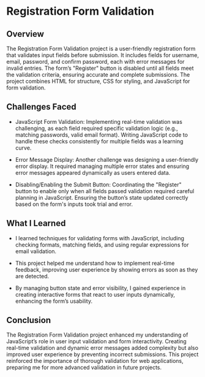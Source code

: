 # Registration Form Validation

## Overview

The Registration Form Validation project is a user-friendly registration form that validates input fields before 
submission. It includes fields for username, email, password, and confirm password, each with error messages for 
invalid entries. The form’s "Register" button is disabled until all fields meet the validation criteria, ensuring 
accurate and complete submissions. The project combines HTML for structure, CSS for styling, and JavaScript for form 
validation.

## Challenges Faced

- JavaScript Form Validation: Implementing real-time validation was challenging, as each field required specific 
validation logic (e.g., matching passwords, valid email format). Writing JavaScript code to handle these checks 
consistently for multiple fields was a learning curve.

- Error Message Display: Another challenge was designing a user-friendly error display. It required managing 
multiple error states and ensuring error messages appeared dynamically as users entered data.

- Disabling/Enabling the Submit Button: Coordinating the "Register" button to enable only when all fields passed 
validation required careful planning in JavaScript. Ensuring the button’s state updated correctly based on the 
form's inputs took trial and error.

## What I Learned

- I learned techniques for validating forms with JavaScript, including checking 
formats, matching fields, and using regular expressions for email validation.

- This project helped me understand how to implement real-time feedback, improving user 
experience by showing errors as soon as they are detected.

- By managing button state and error visibility, I gained experience in creating interactive 
forms that react to user inputs dynamically, enhancing the form’s usability.

## Conclusion

The Registration Form Validation project enhanced my understanding of JavaScript’s role in user input validation and 
form interactivity. Creating real-time validation and dynamic error messages added complexity but also improved user 
experience by preventing incorrect submissions. This project reinforced the importance of thorough validation for 
web applications, preparing me for more advanced validation in future projects.